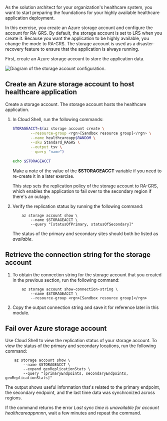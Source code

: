 As the solution architect for your organization's healthcare system, you want to start preparing the foundations for your highly available healthcare application deployment.

In this exercise, you create an Azure storage account and configure the account for RA-GRS. By default, the storage account is set to LRS when you create it. Because you want the application to be highly available, you change the mode to RA-GRS. The storage account is used as a disaster-recovery feature to ensure that the application is always running.

First, create an Azure storage account to store the application data.

![Diagram of the storage account configuration.](../media/3-storage-account-overview.png)

## Create an Azure storage account to host healthcare application

Create a storage account. The storage account hosts the healthcare application.

1. In Cloud Shell, run the following commands:

    ```bash
    STORAGEACCT=$(az storage account create \
            --resource-group <rgn>[Sandbox resource group]</rgn> \
            --name healthcareapp$RANDOM \
            --sku Standard_RAGRS \
            --output tsv \
            --query "name")
  
    echo $STORAGEACCT
    ```

    Make a note of the value of the **\$STORAGEACCT** variable if you need to re-create it in a later exercise.

    This step sets the replication policy of the storage account to RA-GRS, which enables the application to fail over to the secondary region if there's an outage.

1. Verify the replication status by running the following command:

    ```azurecli
        az storage account show \
            --name $STORAGEACCT \
            --query "[statusOfPrimary, statusOfSecondary]"
    ```

   The status of the primary and secondary sites should both be listed as *available*.

## Retrieve the connection string for the storage account

1. To obtain the connection string for the storage account that you created in the previous section, run the following command:

    ```azurecli
        az storage account show-connection-string \
            --name $STORAGEACCT \
            --resource-group <rgn>[Sandbox resource group]</rgn>
    ```

1. Copy the output connection string and save it for reference later in this module.

## Fail over Azure storage account

Use Cloud Shell to view the replication status of your storage account. To view the status of the primary and secondary locations, run the following command:

```azurecli
    az storage account show \
        --name $STORAGEACCT \
        --expand geoReplicationStats \
        --query "[primaryEndpoints, secondaryEndpoints, geoReplicationStats]"
```

The output shows useful information that's related to the primary endpoint, the secondary endpoint, and the last time data was synchronized across regions.

If the command returns the error *Last sync time is unavailable for account healthcareappnnnn*, wait a few minutes and repeat the command.

